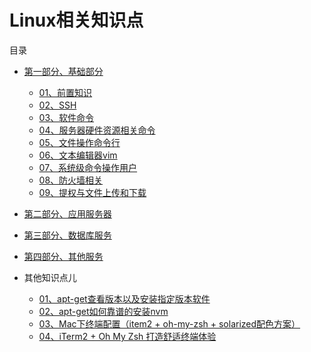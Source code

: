 # Linux相关知识点

目录
- [第一部分、基础部分](./01、基础部分/README.md)
    - [01、前置知识](./01、基础部分/README.md#class01-01)
    - [02、SSH](./01、基础部分/README.md#class01-02)
    - [03、软件命令](./01、基础部分/README.md#class01-03)
    - [04、服务器硬件资源相关命令](./01、基础部分/README.md#class01-04)
    - [05、文件操作命令行](./01、基础部分/README.md#class01-05)
    - [06、文本编辑器vim](./01、基础部分/README.md#class01-06)
    - [07、系统级命令操作用户](./01、基础部分/README.md#class01-07)
    - [08、防火墙相关](./01、基础部分/README.md#class01-08)
    - [09、提权与文件上传和下载](./01、基础部分/README.md#class01-09)
    
- [第二部分、应用服务器](./02、应用服务部分)    

- [第三部分、数据库服务](./03、数据库服务)

- [第四部分、其他服务](./04、其他服务)

    
- 其他知识点儿
    - [01、apt-get查看版本以及安装指定版本软件](./其他/01、apt-get查看版本以及安装指定版本软件)
    - [02、apt-get如何靠谱的安装nvm](./其他/02、apt-get如何靠谱的安装nvm)
    - [03、Mac下终端配置（item2 + oh-my-zsh + solarized配色方案）](https://www.cnblogs.com/weixuqin/p/7029177.html)
    - [04、iTerm2 + Oh My Zsh 打造舒适终端体验](https://www.jianshu.com/p/9c3439cc3bdb)